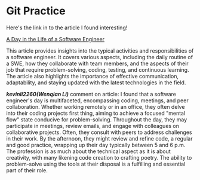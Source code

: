 # Git Practice

Here's the link in to the article I found interesting!

[A Day in the Life of a Software Engineer](https://www.computerscience.org/software-engineering/careers/software-engineer/day-in-the-life/)

This article provides insights into the typical activities and responsibilities of a software engineer. It covers various aspects, including the daily routine of a SWE, how they collaborate with team members, and the aspects of their job that require problem-solving, coding, testing, and continuous learning. The article also highlights the importance of effective communication, adaptability, and staying updated with the latest technologies in the field.


***kevinli2260(Wenqian Li)*** comment on article:
I found that a software engineer's day is multifaceted, encompassing coding, meetings, and peer collaboration. Whether working remotely or in an office, they often delve into their coding projects first thing, aiming to achieve a focused "mental flow" state conducive for problem-solving. Throughout the day, they may participate in meetings, review emails, and engage with colleagues on collaborative projects. Often, they consult with peers to address challenges in their work. By the afternoon, they might review and refine code, a regular and good practice, wrapping up their day typically between 5 and 6 p.m. The profession is as much about the technical aspect as it is about creativity, with many likening code creation to crafting poetry. The ability to problem-solve using the tools at their disposal is a fulfilling and essential part of their role.

